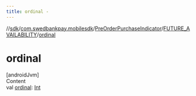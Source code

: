 ```yaml
---
title: ordinal -
---
```

//[sdk](../../../../index)/[com.swedbankpay.mobilesdk](../../index)/[PreOrderPurchaseIndicator](../index)/[FUTURE_AVAILABILITY](index)/[ordinal](ordinal)



# ordinal  
[androidJvm]  
Content  
val [ordinal](ordinal): [Int](https://kotlinlang.org/api/latest/jvm/stdlib/kotlin/-int/index.html)  



